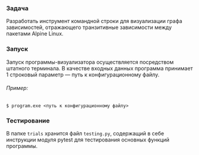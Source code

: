 ### Задача
Разработать инструмент командной строки для визуализации графа зависимостей, отражающего транзитивные зависимости между пакетами Alpine Linux.

### Запуск
Запуск программы-визуализатора осуществляется посредством штатного терминала. 
В качестве входных данных программа принимает 1 строковый параметр — путь к конфигурационному файлу.

###### Пример:

```
$ program.exe <путь к конфигурационному файлу>
```

### Тестирование
В папке `trials` хранится файл `testing.py`, содержащий в себе инструкции модуля pytest для тестирования основных функций программы.